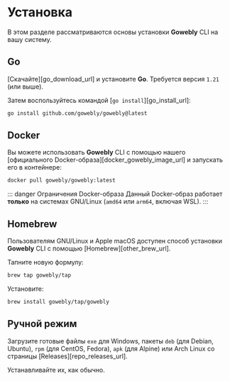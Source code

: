 # Установка

В этом разделе рассматриваются основы установки **Gowebly** CLI на вашу систему.

## Go

[Скачайте][go_download_url] и установите **Go**. Требуется версия `1.21` (или выше).

Затем воспользуйтесь командой [`go install`][go_install_url]:

``` bash
go install github.com/gowebly/gowebly@latest
```

## Docker

Вы можете использовать **Gowebly** CLI с помощью нашего [официального Docker-образа][docker_gowebly_image_url] и запускать его в контейнере:

``` bash
docker pull gowebly/gowebly:latest
```

::: danger Ограничения Docker-образа
Данный Docker-образ работает **только** на системах GNU/Linux (`amd64` или `arm64`, включая WSL).
:::

## Homebrew

Пользователям GNU/Linux и Apple macOS доступен способ установки **Gowebly** CLI с помощью [Homebrew][other_brew_url].

Тапните новую формулу:

``` bash
brew tap gowebly/tap
```

Установите:

``` bash
brew install gowebly/tap/gowebly
```

## Ручной режим

Загрузите готовые файлы `exe` для Windows, пакеты `deb` (для Debian, Ubuntu), `rpm` (для CentOS, Fedora), `apk` (для Alpine) или Arch Linux со страницы [Releases][repo_releases_url].

Устанавливайте их, как обычно.

<!--@include: ../../parts/links.md-->
